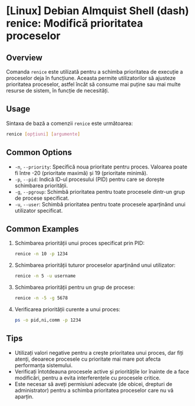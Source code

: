 # [Linux] Debian Almquist Shell (dash) renice: Modifică prioritatea proceselor

## Overview
Comanda `renice` este utilizată pentru a schimba prioritatea de execuție a proceselor deja în funcțiune. Aceasta permite utilizatorilor să ajusteze prioritatea proceselor, astfel încât să consume mai puține sau mai multe resurse de sistem, în funcție de necesități.

## Usage
Sintaxa de bază a comenzii `renice` este următoarea:

```bash
renice [opțiuni] [argumente]
```

## Common Options
- `-n`, `--priority`: Specifică noua prioritate pentru proces. Valoarea poate fi între -20 (prioritate maximă) și 19 (prioritate minimă).
- `-p`, `--pid`: Indică ID-ul procesului (PID) pentru care se dorește schimbarea priorității.
- `-g`, `--pgroup`: Schimbă prioritatea pentru toate procesele dintr-un grup de procese specificat.
- `-u`, `--user`: Schimbă prioritatea pentru toate procesele aparținând unui utilizator specificat.

## Common Examples
1. Schimbarea priorității unui proces specificat prin PID:
   ```bash
   renice -n 10 -p 1234
   ```

2. Schimbarea priorității tuturor proceselor aparținând unui utilizator:
   ```bash
   renice -n 5 -u username
   ```

3. Schimbarea priorității pentru un grup de procese:
   ```bash
   renice -n -5 -g 5678
   ```

4. Verificarea priorității curente a unui proces:
   ```bash
   ps -o pid,ni,comm -p 1234
   ```

## Tips
- Utilizați valori negative pentru a crește prioritatea unui proces, dar fiți atenți, deoarece procesele cu prioritate mai mare pot afecta performanța sistemului.
- Verificați întotdeauna procesele active și prioritățile lor înainte de a face modificări, pentru a evita interferențele cu procesele critice.
- Este necesar să aveți permisiuni adecvate (de obicei, drepturi de administrator) pentru a schimba prioritatea proceselor care nu vă aparțin.